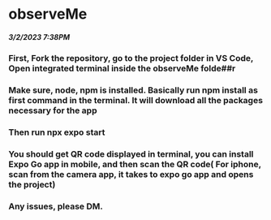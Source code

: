# observeMe

##### 3/2/2023 7:38PM
### First, Fork the repository, go to the project folder in VS Code, Open integrated terminal inside the observeMe folde##r

### Make sure, node, npm is installed. Basically run npm install as first command in the terminal. It will download all the packages necessary for the app

### Then run npx expo start

### You should get QR code displayed in terminal, you can install Expo Go app in mobile, and then scan the QR code( For iphone, scan from the camera app, it takes to expo go app and opens the project)


### Any issues, please DM.
